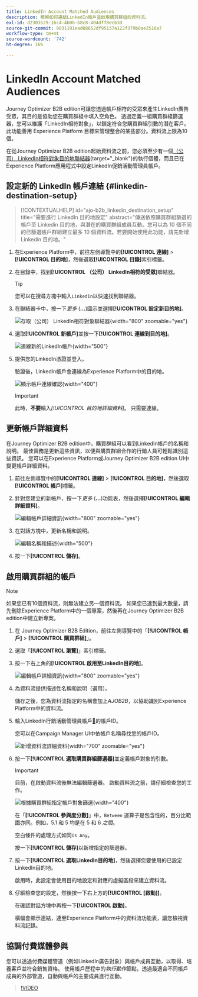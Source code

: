 ```yaml
---
title: LinkedIn Account Matched Audiences
description: 瞭解如何連結LinkedIn帳戶並啟用購買群組的資料流。
exl-id: d2303529-16c4-4b0b-b8c8-404dff8ec63d
source-git-commit: 9031191ead88652df95137a122f379b0ae2516a7
workflow-type: tm+mt
source-wordcount: '742'
ht-degree: 16%

---
```


# LinkedIn Account Matched Audiences

Journey Optimizer B2B edition可讓您透過帳戶相符的受眾來產生LinkedIn廣告受眾，其目的是協助您在購買群組中填入空角色。 透過定義一組購買群組篩選器，您可以維護「LinkedIn相符對象」，以鎖定符合您購買群組引數的潛在客戶。 此功能善用 Experience Platform 目標來管理整合的某些部分。資料流上限為10個。

在從Journey Optimizer B2B edition起始資料流之前，您必須至少有一個[（公司） LinkedIn相符對象目的地聯結器](https://experienceleague.adobe.com/zh-hant/docs/experience-platform/destinations/catalog/social/linkedin#connect){target="_blank"}的執行個體，而且已在Experience Platform應用程式中設定LinkedIn促銷活動管理員帳戶。

## 設定新的 LinkedIn 帳戶連結 {#linkedin-destination-setup}

>[!CONTEXTUALHELP]
>id="ajo-b2b_linkedin_destination_setup"
>title="需要進行 LinkedIn 目的地設定"
>abstract="傳送依照購買群組篩選的帳戶至 Linkedin 目的地，與潛在的購買群組成員互動。您可以為 10 個不同的已篩選帳戶群組建立最多 10 個資料流。若要開始使用此功能，請先新增 Linkedin 目的地。"

1. 在Experience Platform中，前往左側導覽中的&#x200B;**[!UICONTROL 連線]** > **[!UICONTROL 目的地]**，然後選取&#x200B;**[!UICONTROL 目錄]**&#x200B;索引標籤。

1. 在目錄中，找到&#x200B;**[!UICONTROL （公司） LinkedIn相符的受眾]**&#x200B;聯結器。

   >[!TIP]
   >
   >您可以在搜尋方塊中輸入`LinkedIn`以快速找到聯結器。

1. 在聯結器卡中，按一下&#x200B;_更多_ (**...**)圖示並選擇&#x200B;**[!UICONTROL 設定新目的地]**。

   ![存取（公司） LinkedIn相符對象聯結器](./assets/aep-destinations-catalog-linkedin.png){width="800" zoomable="yes"}

1. 選取&#x200B;**[!UICONTROL 新帳戶]**&#x200B;並按一下&#x200B;**[!UICONTROL 連線到目的地]**。

   ![連線新的LinkedIn帳戶](./assets/aep-destinations-catalog-linkedin-new-account.png){width="500"}

1. 提供您的LinkedIn憑證並登入。

   驗證後，LinkedIn帳戶會連線為Experience Platform中的目的地。

   ![顯示帳戶連線確認](./assets/aep-destinations-catalog-linkedin-connected.png){width="400"}

   >[!IMPORTANT]
   >
   >此時，**不要**&#x200B;輸入&#x200B;_[!UICONTROL 目的地詳細資料]_。 只需要連線。

## 更新帳戶詳細資料

在Journey Optimizer B2B edition中，購買群組可以看到LinkedIn帳戶的名稱和說明。 最佳實務是更新這些資訊，以便與購買群組合作的行銷人員可輕鬆識別這些資訊。 您可以在Experience Platform或Journey Optimizer B2B edition UI中變更帳戶詳細資料。

1. 前往左側導覽中的&#x200B;**[!UICONTROL 連線]** > **[!UICONTROL 目的地]**，然後選取&#x200B;**[!UICONTROL 帳戶]**&#x200B;標籤。

1. 針對您建立的新帳戶，按一下&#x200B;_更多_ (**...**)功能表，然後選擇&#x200B;**[!UICONTROL 編輯詳細資料]**。

   ![編輯帳戶詳細資訊](./assets/aep-destinations-accounts-edit-details.png){width="800" zoomable="yes"}

1. 在對話方塊中，更新名稱和說明。

   ![編輯名稱和描述](./assets/destinations-linkedin-account-edit-details-dialog.png){width="500"}

1. 按一下&#x200B;**[!UICONTROL 儲存]**。

## 啟用購買群組的帳戶

>[!NOTE]
>
>如果您已有10個資料流，則無法建立另一個資料流。 如果您已達到最大數量，請先刪除Experience Platform中的一個專案，然後再在Journey Optimizer B2B edition中建立新專案。

1. 在 Journey Optimizer B2B Edition，前往左側導覽中的「**[!UICONTROL 帳戶]** > **[!UICONTROL 購買群組]**」。

1. 選取「**[!UICONTROL 瀏覽]**」索引標籤。

1. 按一下右上角的&#x200B;**[!UICONTROL 啟用至LinkedIn目的地]**。

   ![編輯帳戶詳細資訊](./assets/activate-linkedin-destination.png){width="800" zoomable="yes"}

1. 為資料流提供描述性名稱和說明（選用）。

   儲存之後，您為資料流指定的名稱會加上&#x200B;_AJOB2B_，以協助識別Experience Platform中的資料流。

1. 輸入LinkedIn行銷活動管理員帳戶[&#128279;](https://www.linkedin.com/help/lms/answer/a424270)的帳戶ID。

   您可以在Campaign Manager UI中依帳戶名稱尋找您的帳戶ID。

   ![新增資料流詳細資料](./assets/destinations-linkedin-activate-details.png){width="700" zoomable="yes"}

1. 按一下&#x200B;**[!UICONTROL 選取購買群組篩選器]**&#x200B;並定義帳戶對象的引數。

   >[!IMPORTANT]
   >
   >目前，在啟動資料流後無法編輯篩選器。 啟動資料流之前，請仔細檢查您的工作。

   ![根據購買群組指定帳戶對象篩選](./assets/destinations-linkedin-activate-buying-group-filters.png){width="400"}

   在「**[!UICONTROL 參與度分數]**」中，`Between` 運算子是包含性的，百分比範圍亦同。例如，5.1 和 5 均是在 5 和 6 _之間_。

   空白條件的處理方式如同`Is Any`。

   按一下&#x200B;**[!UICONTROL 儲存]**&#x200B;以新增指定的篩選器。

1. 按一下&#x200B;**[!UICONTROL 選取LinkedIn目的地]**，然後選擇您要使用的已設定LinkedIn目的地。

   啟用時，此設定會使用目的地設定和對應的虛擬區段來建立資料流。

1. 仔細檢查您的設定，然後按一下右上方的&#x200B;**[!UICONTROL [啟動]]**。

   在確認對話方塊中再按一下&#x200B;**[!UICONTROL 啟動]**。

   橫幅會顯示連結，連至Experience Platform中的資料流功能表，讓您檢視資料流記錄。

## 協調付費媒體參與

您可以透過付費媒體管道（例如LinkedIn廣告對象）與帳戶成員互動，以取得、培養客戶並符合銷售資格。 使用帳戶歷程中的&#x200B;_執行動作_&#x200B;節點，透過最適合不同帳戶成員的外部管道，自動與帳戶的主要成員進行互動。

>[!VIDEO](https://video.tv.adobe.com/v/3448649/?learn=on)